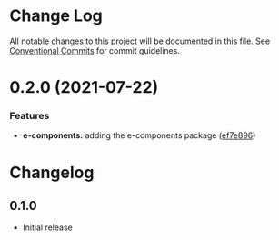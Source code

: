 # Change Log

All notable changes to this project will be documented in this file.
See [Conventional Commits](https://conventionalcommits.org) for commit guidelines.

# 0.2.0 (2021-07-22)


### Features

* **e-components:** adding the e-components package ([ef7e896](https://github.com/elementor/elementor-editor-packages/commit/ef7e89663a8abf0ead285429065d09046f55322f))





# Changelog

## 0.1.0

- Initial release
